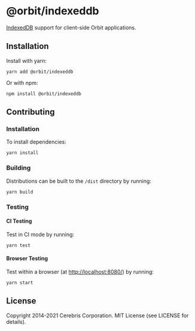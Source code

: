 # @orbit/indexeddb

[IndexedDB](https://developer.mozilla.org/en-US/docs/Web/API/IndexedDB_API) support for client-side Orbit applications.

## Installation

Install with yarn:

```
yarn add @orbit/indexeddb
```

Or with npm:

```
npm install @orbit/indexeddb
```

## Contributing

### Installation

To install dependencies:

```
yarn install
```

### Building

Distributions can be built to the `/dist` directory by running:

```
yarn build
```

### Testing

#### CI Testing

Test in CI mode by running:

```
yarn test
```

#### Browser Testing

Test within a browser
(at [http://localhost:8080/](http://localhost:8080/)) by running:

```
yarn start
```

## License

Copyright 2014-2021 Cerebris Corporation. MIT License (see LICENSE for details).
